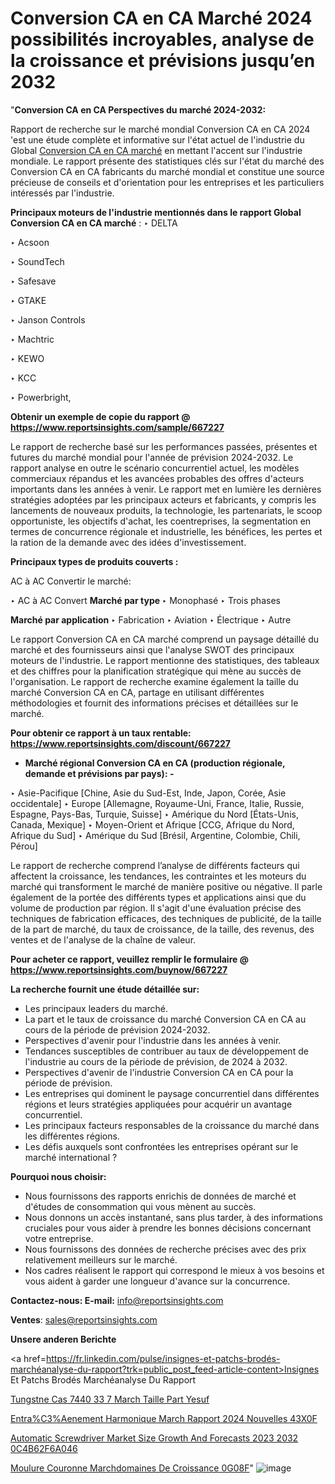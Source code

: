 # Conversion CA en CA Marché 2024 possibilités incroyables, analyse de la croissance et prévisions jusqu’en 2032

"<strong>Conversion CA en CA Perspectives du marché 2024-2032:</strong>

Rapport de recherche sur le marché mondial Conversion CA en CA 2024 'est une étude complète et informative sur l'état actuel de l'industrie du Global <a href=https://www.reportsinsights.com/sample/667227>Conversion CA en CA marché</a> en mettant l'accent sur l'industrie mondiale. Le rapport présente des statistiques clés sur l'état du marché des Conversion CA en CA fabricants du marché mondial et constitue une source précieuse de conseils et d'orientation pour les entreprises et les particuliers intéressés par l'industrie.

<strong>Principaux moteurs de l'industrie mentionnés dans le rapport Global Conversion CA en CA marché</strong> :
‣ DELTA

‣ Acsoon

‣ SoundTech

‣ Safesave

‣ GTAKE

‣ Janson Controls

‣ Machtric

‣ KEWO

‣ KCC

‣ Powerbright,

<strong>Obtenir un exemple de copie du rapport @ <a href=https://www.reportsinsights.com/sample/667227>https://www.reportsinsights.com/sample/667227</a></strong>

Le rapport de recherche basé sur les performances passées, présentes et futures du marché mondial pour l'année de prévision 2024-2032. Le rapport analyse en outre le scénario concurrentiel actuel, les modèles commerciaux répandus et les avancées probables des offres d'acteurs importants dans les années à venir. Le rapport met en lumière les dernières stratégies adoptées par les principaux acteurs et fabricants, y compris les lancements de nouveaux produits, la technologie, les partenariats, le scoop opportuniste, les objectifs d'achat, les coentreprises, la segmentation en termes de concurrence régionale et industrielle, les bénéfices, les pertes et la ration de la demande avec des idées d'investissement.

<strong>Principaux types de produits couverts :</strong>

AC à AC Convertir le marché:

‣  AC à AC Convert <strong> Marché <strong> par type </strong> </strong>
‣ Monophasé
‣ Trois phases

<strong>Marché par application </strong>
‣ Fabrication
‣ Aviation
‣ Électrique
‣ Autre

Le rapport Conversion CA en CA marché comprend un paysage détaillé du marché et des fournisseurs ainsi que l'analyse SWOT des principaux moteurs de l'industrie. Le rapport mentionne des statistiques, des tableaux et des chiffres pour la planification stratégique qui mène au succès de l'organisation. Le rapport de recherche examine également la taille du marché Conversion CA en CA, partage en utilisant différentes méthodologies et fournit des informations précises et détaillées sur le marché.

<strong>Pour obtenir ce rapport à un taux rentable: <a href=https://www.reportsinsights.com/discount/667227>https://www.reportsinsights.com/discount/667227</a></strong>
<ul>
  <li><strong>Marché régional Conversion CA en CA (production régionale, demande et prévisions par pays): -</strong></li>
</ul>
‣ Asie-Pacifique [Chine, Asie du Sud-Est, Inde, Japon, Corée, Asie occidentale]
‣ Europe [Allemagne, Royaume-Uni, France, Italie, Russie, Espagne, Pays-Bas, Turquie, Suisse]
‣ Amérique du Nord [États-Unis, Canada, Mexique]
‣ Moyen-Orient et Afrique [CCG, Afrique du Nord, Afrique du Sud]
‣ Amérique du Sud [Brésil, Argentine, Colombie, Chili, Pérou]

Le rapport de recherche comprend l’analyse de différents facteurs qui affectent la croissance, les tendances, les contraintes et les moteurs du marché qui transforment le marché de manière positive ou négative. Il parle également de la portée des différents types et applications ainsi que du volume de production par région. Il s'agit d'une évaluation précise des techniques de fabrication efficaces, des techniques de publicité, de la taille de la part de marché, du taux de croissance, de la taille, des revenus, des ventes et de l'analyse de la chaîne de valeur.

<strong>Pour acheter ce rapport, veuillez remplir le formulaire @   <a href=https://www.reportsinsights.com/buynow/667227>https://www.reportsinsights.com/buynow/667227</a></strong>

<strong>La recherche fournit une étude détaillée sur:</strong>
<ul>
  <li>Les principaux leaders du marché.</li>
  <li>La part et le taux de croissance du marché Conversion CA en CA au cours de la période de prévision 2024-2032.</li>
  <li>Perspectives d'avenir pour l'industrie dans les années à venir.</li>
  <li>Tendances susceptibles de contribuer au taux de développement de l'industrie au cours de la période de prévision, de 2024 à 2032.</li>
  <li>Perspectives d'avenir de l'industrie Conversion CA en CA pour la période de prévision.</li>
  <li>Les entreprises qui dominent le paysage concurrentiel dans différentes régions et leurs stratégies appliquées pour acquérir un avantage concurrentiel.</li>
  <li>Les principaux facteurs responsables de la croissance du marché dans les différentes régions.</li>
  <li>Les défis auxquels sont confrontées les entreprises opérant sur le marché international ?</li>
</ul>
<strong>Pourquoi nous choisir:</strong>
<ul>
  <li>Nous fournissons des rapports enrichis de données de marché et d'études de consommation qui vous mènent au succès.</li>
  <li>Nous donnons un accès instantané, sans plus tarder, à des informations cruciales pour vous aider à prendre les bonnes décisions concernant votre entreprise.</li>
  <li>Nous fournissons des données de recherche précises avec des prix relativement meilleurs sur le marché.</li>
  <li>Nos cadres réalisent le rapport qui correspond le mieux à vos besoins et vous aident à garder une longueur d'avance sur la concurrence.</li>
</ul>
<strong>Contactez-nous:
</strong><strong>E-mail:</strong> <a href=mailto:info@reportsinsights.com>info@reportsinsights.com</a>

<strong>Ventes</strong>: <a href=mailto:sales@reportsinsights.com>sales@reportsinsights.com</a>

<strong>Unsere anderen Berichte</strong>

<a href=https://fr.linkedin.com/pulse/insignes-et-patchs-brodés-marchéanalyse-du-rapport?trk=public_post_feed-article-content>Insignes Et Patchs Brodés Marchéanalyse Du Rapport</a>

<a href=https://www.linkedin.com/pulse/tungst%C3%A8ne-cas-7440-33-7-march%C3%A9-taille-part-yesuf/>Tungstne Cas 7440 33 7 March Taille Part Yesuf</a>

<a href=https://www.linkedin.com/pulse/entra%C3%AEnement-harmonique-march%C3%A9-rapport-2024-nouvelles-43x0f/>Entra%C3%Aenement Harmonique March Rapport 2024 Nouvelles 43X0F</a>

<a href=https://medium.com/@anuradhapatil5375484/automatic-screwdriver-market-size-growth-and-forecasts-2023-2032-0c4b62f6a046>Automatic Screwdriver Market Size Growth And Forecasts 2023 2032 0C4B62F6A046</a>

<a href=https://www.linkedin.com/pulse/moulure-couronn%C3%A9e-march%C3%A9domaines-de-croissance-0g08f/>Moulure Couronne Marchdomaines De Croissance 0G08F</a>"
![image](https://github.com/daminid12/RImarketgrowth/assets/158430485/95675c75-7959-4d57-996d-777ddc71c860)
